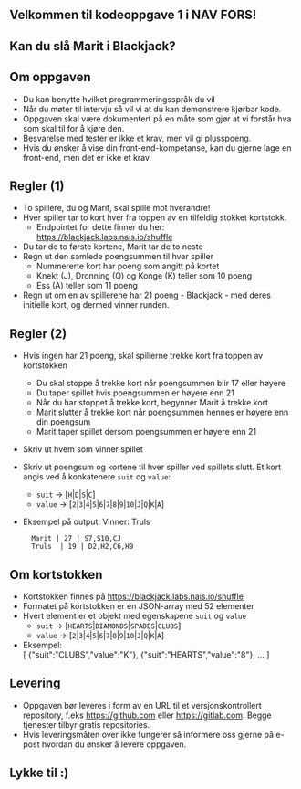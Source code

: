 ## Velkommen til kodeoppgave 1 i NAV FORS!


## Kan du slå Marit i Blackjack?


## Om oppgaven
* Du kan benytte hvilket programmeringsspråk du vil
* Når du møter til intervju så vil vi at du kan demonstrere kjørbar kode.
* Oppgaven skal være dokumentert på en måte som gjør at vi forstår hva som skal til for å kjøre den.
* Besvarelse med tester er ikke et krav, men vil gi plusspoeng.
* Hvis du ønsker å vise din front-end-kompetanse, kan du gjerne lage en front-end, men det er ikke et krav.


## Regler (1)
* To spillere, du og Marit, skal spille mot hverandre!
* Hver spiller tar to kort hver fra toppen av en tilfeldig stokket kortstokk. 
    * Endpointet for dette finner du her: https://blackjack.labs.nais.io/shuffle
* Du tar de to første kortene, Marit tar de to neste
* Regn ut den samlede poengsummen til hver spiller
    * Nummererte kort har poeng som angitt på kortet 
    * Knekt (J), Dronning (Q) og Konge (K) teller som 10 poeng
    * Ess (A) teller som 11 poeng
* Regn ut om en av spillerene har 21 poeng  - Blackjack - med deres initielle kort, og dermed vinner runden.


## Regler (2)
* Hvis ingen har 21 poeng, skal spillerne trekke kort fra toppen av kortstokken
    * Du skal stoppe å trekke kort når poengsummen blir 17 eller høyere
    * Du taper spillet hvis poengsummen er høyere enn 21
    * Når du har stoppet å trekke kort, begynner Marit å trekke kort
    * Marit slutter å trekke kort når poengsummen hennes er høyere enn din poengsum
    * Marit taper spillet dersom poengsummen er høyere enn 21
* Skriv ut hvem  som vinner spillet
* Skriv ut poengsum og kortene til hver spiller ved spillets slutt. Et kort angis ved å konkatenere `suit` og `value`:
    * `suit` -> [`H`|`D`|`S`|`C`]
    * `value` -> [`2`|`3`|`4`|`5`|`6`|`7`|`8`|`9`|`10`|`J`|`Q`|`K`|`A`]
* Eksempel på output:
        Vinner: Truls
                                  
        Marit | 27 | S7,S10,CJ
        Truls  | 19 | D2,H2,C6,H9


## Om kortstokken
* Kortstokken finnes på https://blackjack.labs.nais.io/shuffle
* Formatet på kortstokken er en JSON-array med 52 elementer
* Hvert element er et objekt med  egenskapene `suit` og `value`
    * `suit` -> [`HEARTS`|`DIAMONDS`|`SPADES`|`CLUBS`]
    * `value` -> [`2`|`3`|`4`|`5`|`6`|`7`|`8`|`9`|`10`|`J`|`Q`|`K`|`A`]
* Eksempel:            
            [
                {"suit":"CLUBS","value":"K"},
                {"suit":"HEARTS","value":"8"},
                ...
            ]

            
## Levering
* Oppgaven bør leveres i form av en URL til et versjonskontrollert repository, f.eks https://github.com eller https://gitlab.com. Begge tjenester tilbyr gratis repositories.
* Hvis leveringsmåten over ikke fungerer så informere oss gjerne på e-post hvordan du ønsker å levere oppgaven.

## Lykke til :)
